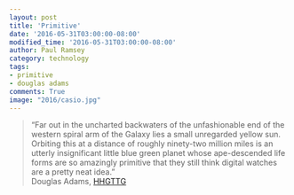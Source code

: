 ```yaml
---
layout: post
title: 'Primitive'
date: '2016-05-31T03:00:00-08:00'
modified_time: '2016-05-31T03:00:00-08:00'
author: Paul Ramsey
category: technology
tags:
- primitive
- douglas adams
comments: True
image: "2016/casio.jpg"
---
```


> “Far out in the uncharted backwaters of the unfashionable end of the western spiral arm of the Galaxy lies a small unregarded yellow sun. Orbiting this at a distance of roughly ninety-two million miles is an utterly insignificant little blue green planet whose ape-descended life forms are so amazingly primitive that they still think digital watches are a pretty neat idea.”<br/>Douglas Adams, [HHGTTG](https://en.wikipedia.org/wiki/The_Hitchhiker%27s_Guide_to_the_Galaxy_(novel))

